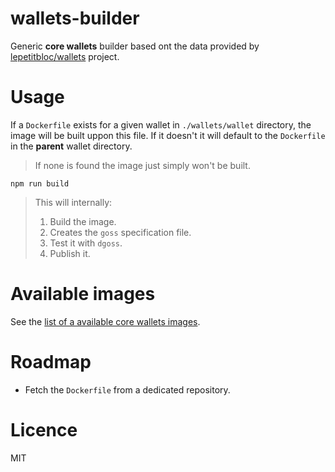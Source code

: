 # wallets-builder
Generic **core wallets** builder based ont the data provided by [lepetitbloc/wallets](https://github.com/LePetitBloc/wallets) project.

# Usage
If a `Dockerfile` exists for a given wallet in `./wallets/wallet` directory, the image will be built uppon this file.
If it doesn't it will default to the `Dockerfile` in the **parent** wallet directory.
> If none is found the image just simply won't be built.

```
npm run build
```

> This will internally:
> 1. Build the image.
> 2. Creates the `goss` specification file.
> 3. Test it with `dgoss`.
> 4. Publish it.


# Available images
See the [list of a available core wallets images](WALLETS.md).

# Roadmap
* Fetch the `Dockerfile` from a dedicated repository.

# Licence
MIT
